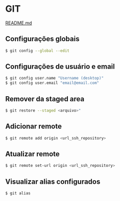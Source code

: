 # GIT

[README.md](../README.md)

## Configurações globais

```bash
$ git config --global --edit
```

## Configurações de usuário e email

```bash
$ git config user.name "Username (desktop)"
$ git config user.email "email@email.com"
```

## Remover da staged area

```bash
$ git restore --staged <arquivo>"
```

## Adicionar remote

```bash
$ git remote add origin <url_ssh_repository>
```

## Atualizar remote

```bash
$ git remote set-url origin <url_ssh_repository>
```

## Visualizar alias configurados

```bash
$ git alias
```
